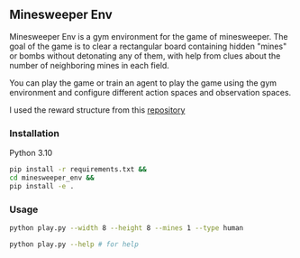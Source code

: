 ## Minesweeper Env

Minesweeper Env is a gym environment for the game of minesweeper. The goal of the game is to clear a rectangular board containing hidden "mines" or bombs without detonating any of them, with help from clues about the number of neighboring mines in each field.  

You can play the game or train an agent to play the game using the gym environment and configure different action spaces and observation spaces.

I used the reward structure from this [repository](https://github.com/jakejhansen/minesweeper_solver#reward-structure)


### Installation

Python 3.10
```bash
pip install -r requirements.txt && 
cd minesweeper_env && 
pip install -e .
```

### Usage

```bash
python play.py --width 8 --height 8 --mines 1 --type human

python play.py --help # for help
```

